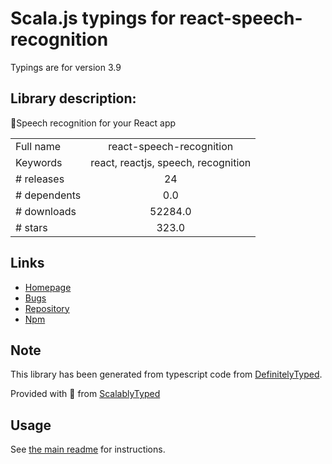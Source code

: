 
# Scala.js typings for react-speech-recognition

Typings are for version 3.9

## Library description:
💬Speech recognition for your React app

|                    |                 |
| ------------------ | :-------------: |
| Full name          | react-speech-recognition |
| Keywords           | react, reactjs, speech, recognition |
| # releases         | 24 |
| # dependents       | 0.0 |
| # downloads        | 52284.0 |
| # stars            | 323.0 |

## Links
- [Homepage](https://webspeechrecognition.com/)
- [Bugs](https://github.com/JamesBrill/react-speech-recognition/issues)
- [Repository](https://github.com/JamesBrill/react-speech-recognition)
- [Npm](https://www.npmjs.com/package/react-speech-recognition)
    


## Note
This library has been generated from typescript code from [DefinitelyTyped](https://definitelytyped.org).

Provided with :purple_heart: from [ScalablyTyped](https://github.com/oyvindberg/ScalablyTyped)

## Usage
See [the main readme](../../readme.md) for instructions.


